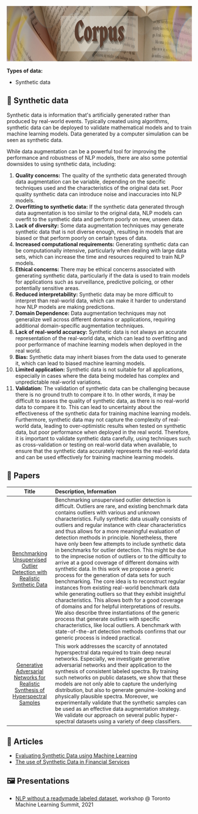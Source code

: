 <img src="https://raw.githubusercontent.com/ElizaLo/NLP-Natural-Language-Processing/master/img/Corpus.png" width="1050" height="150"/>

**Types of data:**

- Synthetic data

## 🔹 Synthetic data

Synthetic data is information that's artificially generated rather than produced by real-world events. Typically created using algorithms, synthetic data can be deployed to validate mathematical models and to train machine learning models. Data generated by a computer simulation can be seen as synthetic data.

While data augmentation can be a powerful tool for improving the performance and robustness of NLP models, there are also some potential downsides to using synthetic data, including:

1. **Quality concerns:** The quality of the synthetic data generated through data augmentation can be variable, depending on the specific techniques used and the characteristics of the original data set. Poor quality synthetic data can introduce noise and inaccuracies into NLP models.
2. **Overfitting to synthetic data:** If the synthetic data generated through data augmentation is too similar to the original data, NLP models can overfit to the synthetic data and perform poorly on new, unseen data.
3. **Lack of diversity:** Some data augmentation techniques may generate synthetic data that is not diverse enough, resulting in models that are biased or that perform poorly on certain types of data.
4. **Increased computational requirements:** Generating synthetic data can be computationally intensive, particularly when dealing with large data sets, which can increase the time and resources required to train NLP models.
5. **Ethical concerns:** There may be ethical concerns associated with generating synthetic data, particularly if the data is used to train models for applications such as surveillance, predictive policing, or other potentially sensitive areas.
6. **Reduced interpretability:** Synthetic data may be more difficult to interpret than real-world data, which can make it harder to understand how NLP models are making predictions.
7. **Domain Dependence:** Data augmentation techniques may not generalize well across different domains or applications, requiring additional domain-specific augmentation techniques.
8. **Lack of real-world accuracy:** Synthetic data is not always an accurate representation of the real-world data, which can lead to overfitting and poor performance of machine learning models when deployed in the real world.
9. **Bias:** Synthetic data may inherit biases from the data used to generate it, which can lead to biased machine learning models.
10. **Limited application:** Synthetic data is not suitable for all applications, especially in cases where the data being modeled has complex and unpredictable real-world variations.
11. **Validation:** The validation of synthetic data can be challenging because there is no ground truth to compare it to. In other words, it may be difficult to assess the quality of synthetic data, as there is no real-world data to compare it to. This can lead to uncertainty about the effectiveness of the synthetic data for training machine learning models. Furthermore, synthetic data may not capture the complexity of real-world data, leading to over-optimistic results when tested on synthetic data, but poor performance when deployed in the real world. Therefore, it is important to validate synthetic data carefully, using techniques such as cross-validation or testing on real-world data when available, to ensure that the synthetic data accurately represents the real-world data and can be used effectively for training machine learning models.

## 📄 Papers

| Title | Description, Information |
| :---:         |          :--- |
|[Benchmarking Unsupervised Outlier Detection with Realistic Synthetic Data](https://arxiv.org/pdf/2004.06947.pdf)|Benchmarking unsupervised outlier detection is difficult. Outliers are rare, and existing benchmark data contains outliers with various and unknown characteristics. Fully synthetic data usually consists of outliers and regular instance with clear characteristics and thus allows for a more meaningful evaluation of detection methods in principle. Nonetheless, there have only been few attempts to include synthetic data in benchmarks for outlier detection. This might be due to the imprecise notion of outliers or to the difficulty to arrive at a good coverage of different domains with synthetic data. In this work we propose a generic process for the generation of data sets for such benchmarking. The core idea is to reconstruct regular instances from existing real-world benchmark data while generating outliers so that they exhibit insightful characteristics. This allows both for a good coverage of domains and for helpful interpretations of results. We also describe three instantiations of the generic process that generate outliers with specific characteristics, like local outliers. A benchmark with state-of-the-art detection methods confirms that our generic process is indeed practical.|
|[Generative Adversarial Networks for Realistic Synthesis of Hyperspectral Samples](https://arxiv.org/abs/1806.02583)|This work addresses the scarcity of annotated hyperspectral data required to train deep neural networks. Especially, we investigate generative adversarial networks and their application to the synthesis of consistent labeled spectra. By training such networks on public datasets, we show that these models are not only able to capture the underlying distribution, but also to generate genuine-looking and physically plausible spectra. Moreover, we experimentally validate that the synthetic samples can be used as an effective data augmentation strategy. We validate our approach on several public hyper-spectral datasets using a variety of deep classifiers.|

## 📰 Articles

- [Evaluating Synthetic Data using Machine Learning](https://towardsai.net/p/l/evaluating-synthetic-data-using-machine-learning)
- [The use of Synthetic Data in Financial Services](https://www.datomize.com/resources/the-use-of-synthetic-data-in-financialservices/)

## 🖼️ Presentations

- [NLP without a readymade labeled dataset](https://rpubs.com/vbsowmya/tmls2021), workshop @ Toronto Machine Learning Summit, 2021
